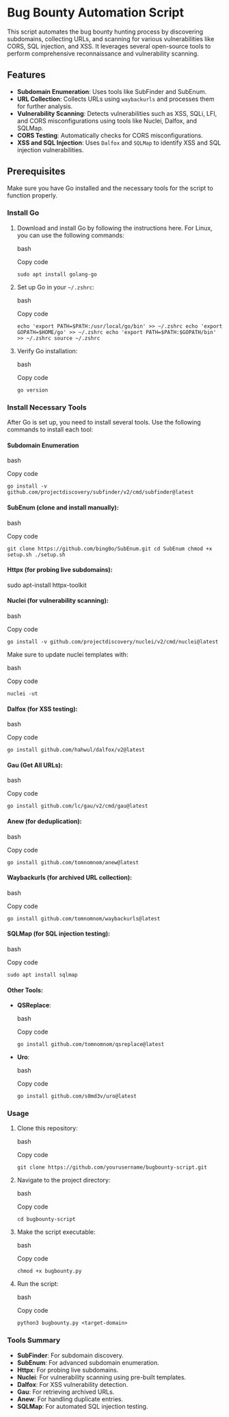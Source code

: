 # Bug Bounty Automation Script

This script automates the bug bounty hunting process by discovering subdomains, collecting URLs, and scanning for various vulnerabilities like CORS, SQL injection, and XSS. It leverages several open-source tools to perform comprehensive reconnaissance and vulnerability scanning.

## Features

- **Subdomain Enumeration**: Uses tools like SubFinder and SubEnum.
- **URL Collection**: Collects URLs using `waybackurls` and processes them for further analysis.
- **Vulnerability Scanning**: Detects vulnerabilities such as XSS, SQLi, LFI, and CORS misconfigurations using tools like Nuclei, Dalfox, and SQLMap.
- **CORS Testing**: Automatically checks for CORS misconfigurations.
- **XSS and SQL Injection**: Uses `Dalfox` and `SQLMap` to identify XSS and SQL injection vulnerabilities.

## Prerequisites

Make sure you have Go installed and the necessary tools for the script to function properly.

### Install Go

1. Download and install Go by following the instructions here. For Linux, you can use the following commands:
    
    bash
    
    Copy code

    `sudo apt install golang-go`
    
3. Set up Go in your `~/.zshrc`:
    
    bash
    
    Copy code
    
    `echo 'export PATH=$PATH:/usr/local/go/bin' >> ~/.zshrc echo 'export GOPATH=$HOME/go' >> ~/.zshrc echo 'export PATH=$PATH:$GOPATH/bin' >> ~/.zshrc source ~/.zshrc`
    
4. Verify Go installation:
    
    bash
    
    Copy code
    
    `go version`
    

### Install Necessary Tools

After Go is set up, you need to install several tools. Use the following commands to install each tool:

#### Subdomain Enumeration

bash

Copy code

`go install -v github.com/projectdiscovery/subfinder/v2/cmd/subfinder@latest`

#### SubEnum (clone and install manually):

bash

Copy code

`git clone https://github.com/bing0o/SubEnum.git
cd SubEnum
chmod +x setup.sh
./setup.sh`

#### Httpx (for probing live subdomains):



sudo apt-install httpx-toolkit

#### Nuclei (for vulnerability scanning):

bash

Copy code

`go install -v github.com/projectdiscovery/nuclei/v2/cmd/nuclei@latest`

Make sure to update nuclei templates with:

bash

Copy code

`nuclei -ut`

#### Dalfox (for XSS testing):

bash

Copy code

`go install github.com/hahwul/dalfox/v2@latest`

#### Gau (Get All URLs):

bash

Copy code

`go install github.com/lc/gau/v2/cmd/gau@latest`

#### Anew (for deduplication):

bash

Copy code

`go install github.com/tomnomnom/anew@latest`

#### Waybackurls (for archived URL collection):

bash

Copy code

`go install github.com/tomnomnom/waybackurls@latest`

#### SQLMap (for SQL injection testing):

bash

Copy code

`sudo apt install sqlmap`

#### Other Tools:

- **QSReplace**:
    
    bash
    
    Copy code
    
    `go install github.com/tomnomnom/qsreplace@latest`
    
- **Uro**:
    
    bash
    
    Copy code
    
    `go install github.com/s0md3v/uro@latest`
    

### Usage

1. Clone this repository:
    
    bash
    
    Copy code
    
    `git clone https://github.com/yourusername/bugbounty-script.git`
    
2. Navigate to the project directory:
    
    bash
    
    Copy code
    
    `cd bugbounty-script`
    
3. Make the script executable:
    
    bash
    
    Copy code
    
    `chmod +x bugbounty.py`
    
4. Run the script:
    
    bash
    
    Copy code
    
    `python3 bugbounty.py <target-domain>`
    

### Tools Summary

- **SubFinder**: For subdomain discovery.
- **SubEnum**: For advanced subdomain enumeration.
- **Httpx**: For probing live subdomains.
- **Nuclei**: For vulnerability scanning using pre-built templates.
- **Dalfox**: For XSS vulnerability detection.
- **Gau**: For retrieving archived URLs.
- **Anew**: For handling duplicate entries.
- **SQLMap**: For automated SQL injection testing.
